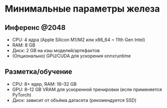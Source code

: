# Минимальные параметры железа

## Инференс @2048
- CPU: 4 ядра (Apple Silicon M1/M2 или x86_64 ~ 11th Gen Intel)
- RAM: 8 GB
- Диск: 2 GB на кэш моделей/артефактов
- (Опционально) GPU/CUDA для ускорения onnxruntime

## Разметка/обучение
- CPU: 8+ ядер, RAM: 16–32 GB
- GPU: 8–12 GB VRAM для ускоренной тренировки (если применяется PyTorch)
- Диск: зависит от объёма датасета (рекомендуется SSD)
